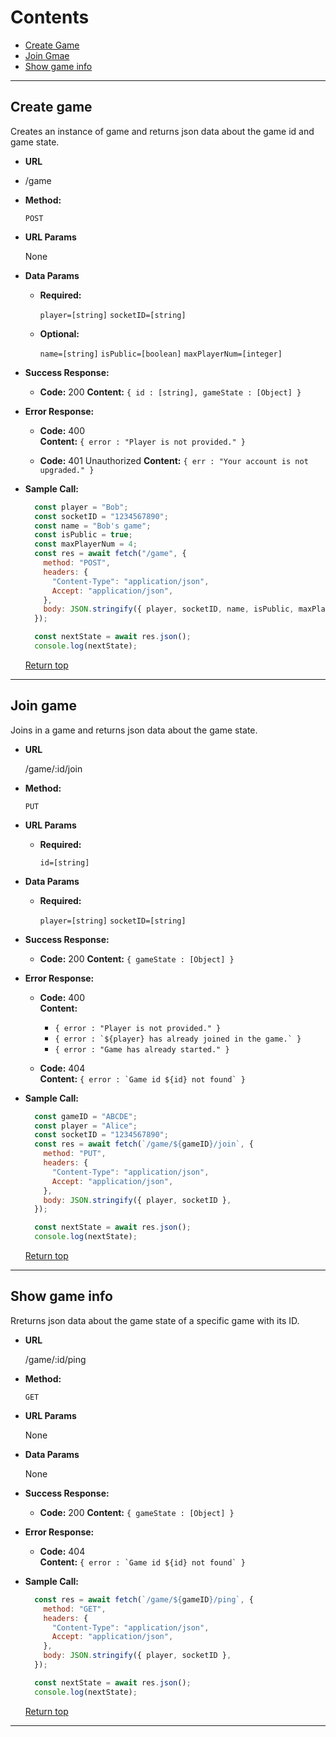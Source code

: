 # Contents
 - [Create Game](#Show-User)
 - [Join Gmae](#Join-game)
 - [Show game info](#Show-game-info)
---
## Create game

Creates an instance of game and returns json data about the game id and game state.

* **URL**
*
  /game

* **Method:**

  `POST`

*  **URL Params**

   None

* **Data Params**

    * **Required:**

      `player=[string]`
      `socketID=[string]`

   * **Optional:**

     `name=[string]`
     `isPublic=[boolean]`
     `maxPlayerNum=[integer]`

* **Success Response:**
  * **Code:** 200
    **Content:** `{ id : [string], gameState : [Object] }`

* **Error Response:**
  * **Code:** 400  
    **Content:** `{ error : "Player is not provided." }`

  * **Code:** 401 Unauthorized
    **Content:** `{ err : "Your account is not upgraded." }`

* **Sample Call:**
  ```javascript
    const player = "Bob";
    const socketID = "1234567890";
    const name = "Bob's game";
    const isPublic = true;
    const maxPlayerNum = 4;
    const res = await fetch("/game", {
      method: "POST",
      headers: {
        "Content-Type": "application/json",
        Accept: "application/json",
      },
      body: JSON.stringify({ player, socketID, name, isPublic, maxPlayerNum },
    });

    const nextState = await res.json();
    console.log(nextState);
  ```
  [Return top](#Contents)
---
## Join game

Joins in a game and returns json data about the game state.

* **URL**

  /game/:id/join

* **Method:**

  `PUT`

*  **URL Params**
    * **Required:**

      `id=[string]`

* **Data Params**
    * **Required:**

      `player=[string]`
      `socketID=[string]`

* **Success Response:**
  * **Code:** 200
    **Content:** `{ gameState : [Object] }`

* **Error Response:**
  * **Code:** 400  
    **Content:**
    * `{ error : "Player is not provided." }`
    * ``{ error : `${player} has already joined in the game.` }``
    * `{ error : "Game has already started." }`

  * **Code:** 404  
    **Content:** ``{ error : `Game id ${id} not found` }``

* **Sample Call:**

  ```javascript
    const gameID = "ABCDE";
    const player = "Alice";
    const socketID = "1234567890";
    const res = await fetch(`/game/${gameID}/join`, {
      method: "PUT",
      headers: {
        "Content-Type": "application/json",
        Accept: "application/json",
      },
      body: JSON.stringify({ player, socketID },
    });

    const nextState = await res.json();
    console.log(nextState);
  ```
  [Return top](#Contents)
---
## Show game info

Rreturns json data about the game state of a specific game with its ID.

* **URL**

  /game/:id/ping

* **Method:**

  `GET`

*  **URL Params**

   None

* **Data Params**

   None

* **Success Response:**
  * **Code:** 200
    **Content:** `{ gameState : [Object] }`

* **Error Response:**
  * **Code:** 404  
    **Content:**  ``{ error : `Game id ${id} not found` }``

* **Sample Call:**

  ```javascript
    const res = await fetch(`/game/${gameID}/ping`, {
      method: "GET",
      headers: {
        "Content-Type": "application/json",
        Accept: "application/json",
      },
      body: JSON.stringify({ player, socketID },
    });

    const nextState = await res.json();
    console.log(nextState);
  ```
  [Return top](#Contents)
---
